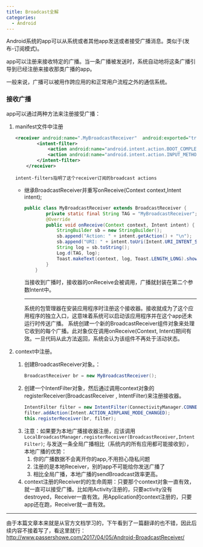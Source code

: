 ```yaml
---
title: Broadcast全解
categories:
  - Android
---
```



Android系统的app可以从系统或者其他app发送或者接受广播消息。类似于(发布-订阅模式)。

app可以注册来接收特定的广播。当一条广播被发送时，系统自动地将这条广播引导到已经注册来接收那类广播的app。

一般来说，广播可以被用作跨应用的和正常用户流程之外的通信系统。

### 接收广播
app可以通过两种方法来注册接受广播：
1.  manifest文件中注册
	``` xml
	<receiver android:name=".MyBroadcastReceiver"  android:exported="true">
			<intent-filter>
				<action android:name="android.intent.action.BOOT_COMPLETED"/>
				<action android:name="android.intent.action.INPUT_METHOD_CHANGED" />
			</intent-filter>
		</receiver>
	```
	 `intent-filters指明了这个receiver订阅的broadcast actions`

	* 继承BroadcastReceiver并重写onReceive(Context context,Intent intent);
		``` java
		public class MyBroadcastReceiver extends BroadcastReceiver {
				private static final String TAG = "MyBroadcastReceiver";
				@Override
				public void onReceive(Context context, Intent intent) {
					StringBuilder sb = new StringBuilder();
					sb.append("Action: " + intent.getAction() + "\n");
					sb.append("URI: " + intent.toUri(Intent.URI_INTENT_SCHEME).toString() + "\n");
					String log = sb.toString();
					Log.d(TAG, log);
					Toast.makeText(context, log, Toast.LENGTH_LONG).show();
				}
			}
		```
		  
		当接收到广播时，接收器的onReceive会被调用，广播就封装在第二个参数Intent中。
		
		---
		系统的包管理器在安装应用程序时注册这个接收器。接收就成为了这个应用程序的独立入口，这意味着系统可以启动该应用程序并在这个app还未运行时传送广播。
		系统创建一个新的BroadcastReceiver组件对象来处理它收到的每个广播。此对象仅在调用onReceive(Context, Intent)期间有效。一旦代码从此方法返回，系统会认为该组件不再处于活动状态。
2.  context中注册。
	1. 创建BroadcastReceiver对象。：
		``` java
		BroadcastReceiver br = new MyBroadcastReceiver();
		```
	2. 创建一个IntentFilter对象，然后通过调用context对象的registerReceiver(BroadcastReceiver , IntentFilter)来注册接收器。
		``` java
		IntentFilter filter = new IntentFilter(ConnectivityManager.CONNECTIVITY_ACTION);
		filter.addAction(Intent.ACTION_AIRPLANE_MODE_CHANGED);
		this.registerReceiver(br, filter);
		```
	3. 注意：如果要为本地广播接收器注册，应该调用`LocalBroadcastManager.registerReceiver(BroadcastReceiver,IntentFilter)`;
		与发送一条全局广播相比（系统内的所有应用都可能接收到），本地广播的优势：
		1. 你的广播数据不会离开你的app,不用担心隐私问题
		2. 注册的是本地Receiver，别的app不可能给你发送广播了
		3. 相比全局广播，本地广播的sendBroadcast效率更高。
	4. context注册的Receiver的的生命周期：只要那个context对象一直有效，就一直可以接受广播。比如用Activity注册的，只要activity没有destroyed，Receiver一直有效。用Application的context注册的，只要app还在跑，Receiver就一直有效。

---

由于本篇文章本来就是从官方文档学习的，下午看到了一篇翻译的也不错，因此后续内容不接着写了，看这里就行：
http://www.passershowe.com/2017/04/05/Android-BroadcastReceiver/
                                                                                                                                                                                                                                                                                                                                                                                                                                                                                                                                                                                                                                                                                                                                                                                                                                                                                                                                                                                                                                                                                                                                                                                                                                                                                                                                                                                                                                                                                                                                                                                                                                                                                                                                                                                                                                                                                                                                                                                                                                                                                                                                                                                                                                                                                                                                                                                                                                                                                                                                                                                                                                                                                                                                                                                                                                                                                                                                                                                                                                                                                                                                                                                                                                                                                                                                                                                                                                                                                                                                                                                                                                                                                                                                                                                                                                                                                                                                                                                                                                                                                                                                                                                                                                                                                                                                                                                                                                                                                                                                                                                                                                                                                                                                                                                                                                                                                                                                                                                                                                                                                                                                                                                                                                                                                                                                                                                                                                                                                                                                                                                                                                                                                                                                                                                                                                                                                                                                                                                                                                                                                                                                                                                                                                                                                                                                                                                                                                                                                                                                                                                                                                                                                                                                                                                                                                                                                                                                                                                                                                                                               